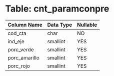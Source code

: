 # Table: cnt_paramconpre

| Column Name | Data Type | Nullable |
|-------------|-----------|----------|
| cod_cta | char | NO |
| ind_eje | smallint | YES |
| porc_verde | smallint | YES |
| porc_amarillo | smallint | YES |
| porc_rojo | smallint | YES |
